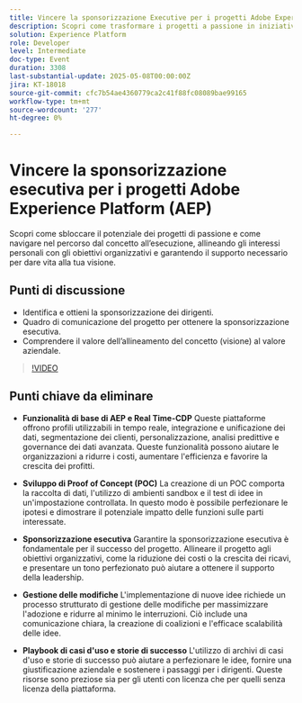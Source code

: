 ```yaml
---
title: Vincere la sponsorizzazione Executive per i progetti Adobe Experience Platform
description: Scopri come trasformare i progetti a passione in iniziative di impatto allineando la visione con gli obiettivi di business, ottenendo l’adesione dei dirigenti e utilizzando AEP/RT-CDP per promuovere il valore.
solution: Experience Platform
role: Developer
level: Intermediate
doc-type: Event
duration: 3308
last-substantial-update: 2025-05-08T00:00:00Z
jira: KT-18018
source-git-commit: cfc7b54ae4360779ca2c41f88fc08089bae99165
workflow-type: tm+mt
source-wordcount: '277'
ht-degree: 0%

---
```



# Vincere la sponsorizzazione esecutiva per i progetti Adobe Experience Platform (AEP)

Scopri come sbloccare il potenziale dei progetti di passione e come navigare nel percorso dal concetto all’esecuzione, allineando gli interessi personali con gli obiettivi organizzativi e garantendo il supporto necessario per dare vita alla tua visione.

## Punti di discussione

* Identifica e ottieni la sponsorizzazione dei dirigenti.
* Quadro di comunicazione del progetto per ottenere la sponsorizzazione esecutiva.
* Comprendere il valore dell’allineamento del concetto (visione) al valore aziendale.

>[!VIDEO](https://video.tv.adobe.com/v/3458041/?learn=on&enablevpops)

## Punti chiave da eliminare

* **Funzionalità di base di AEP e Real Time-CDP** Queste piattaforme offrono profili utilizzabili in tempo reale, integrazione e unificazione dei dati, segmentazione dei clienti, personalizzazione, analisi predittive e governance dei dati avanzata. Queste funzionalità possono aiutare le organizzazioni a ridurre i costi, aumentare l&#39;efficienza e favorire la crescita dei profitti.

* **Sviluppo di Proof of Concept (POC)** La creazione di un POC comporta la raccolta di dati, l&#39;utilizzo di ambienti sandbox e il test di idee in un&#39;impostazione controllata. In questo modo è possibile perfezionare le ipotesi e dimostrare il potenziale impatto delle funzioni sulle parti interessate.

* **Sponsorizzazione esecutiva** Garantire la sponsorizzazione esecutiva è fondamentale per il successo del progetto.  Allineare il progetto agli obiettivi organizzativi, come la riduzione dei costi o la crescita dei ricavi, e presentare un tono perfezionato può aiutare a ottenere il supporto della leadership.

* **Gestione delle modifiche** L&#39;implementazione di nuove idee richiede un processo strutturato di gestione delle modifiche per massimizzare l&#39;adozione e ridurre al minimo le interruzioni.  Ciò include una comunicazione chiara, la creazione di coalizioni e l&#39;efficace scalabilità delle idee.

* **Playbook di casi d&#39;uso e storie di successo** L&#39;utilizzo di archivi di casi d&#39;uso e storie di successo può aiutare a perfezionare le idee, fornire una giustificazione aziendale e sostenere i passaggi per i dirigenti.  Queste risorse sono preziose sia per gli utenti con licenza che per quelli senza licenza della piattaforma.
